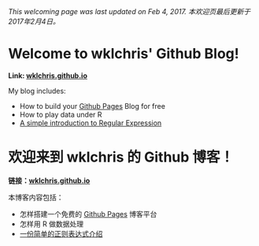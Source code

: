 [myblog]: https://wklchris.github.io
[GithubPages]: https://pages.github.com/

*This welcoming page was last updated on Feb 4, 2017.
本欢迎页最后更新于2017年2月4日。*

# Welcome to wklchris' Github Blog!

**Link: [wklchris.github.io][myblog]**

My blog includes: 

- How to build your [Github Pages][GithubPages] Blog for free
- How to play data under R
- [A simple introduction to Regular Expression](https://wklchris.github.io/Regular-Expression.html)


# 欢迎来到 wklchris 的 Github 博客！

**链接：[wklchris.github.io][myblog]**

本博客内容包括：

- 怎样搭建一个免费的 [Github Pages][GithubPages] 博客平台
- 怎样用 R 做数据处理
- [一份简单的正则表达式介绍](https://wklchris.github.io/Regular-Expression.html)
